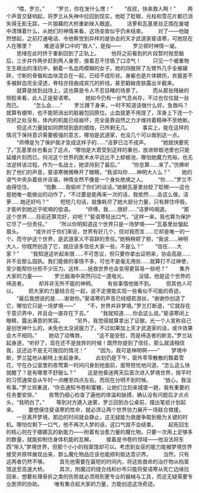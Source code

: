 　　“喂，罗兰。”
　　“罗兰，你在发什么愣！”
　　“叔叔，快来救人啊！”
　　两个声音交替响起，将罗兰从失神中拉回到现实，他眨了眨眼，光柱和雪花片都已消失得无影无踪，一片狼藉的大桥重新映入眼底。
　　洁萝和瓦基里丝正围在废墟中清理着什么，从她们的神情来看，这场变故似乎仍未结束。
　　对了——他陡然想起，之前打通电话、令他察觉到异样的是协会的天才武道家斐语寒，可她现在人在哪里？
　　难道洁萝口中的“救人”，是指——
　　罗兰顿时神情一凝。
　　思绪在此时终于重新回到了正轨上。
　　他将之前看到的片段暂时抛至脑后，三步并作两步赶到两人身旁，接着忍不住吸了口凉气！
　　只见一个被重物生生砸出的浅坑中，躺着一名血肉模糊的女子。她的四肢除了左臂外几乎全被碾碎，寸断的骨骼和血块混合在一起，已经不成形状。身躯也是片体鳞伤，衣服差不多被鲜血完全浸透，脊柱亦扭曲成突兀的折线，甚至戳破皮肤露出半截来。
　　就算是放到战场上，这也算是令人不忍目睹的场景了。
　　而从那张残破的侧脸来看，此人正是斐语寒。
　　她如今仍有一丝气息尚存，不过也仅仅就一丝而已。
　　“怎么会……”
　　罗兰蹲下身来，一时不知道该做什么好。急救吗？就算有绷带，也不能把淌出的脏器包回原位。止血就更不用提了，浑身上下连一个完好之处没有，体内的机能已经崩坏，完全是靠自然之力才维持着精神不至绝断。
　　但这点力量就如同燃烧到底的蜡烛，已所剩无几。
　　事实上，能在这样的情况下保持意识需要极强的意志，哪怕是武道家，也没几个可以做到这一点。
　　“师傅是为了保护我才变成这样子的……”洁萝已泣不成声。
　　“她就快要死了。”瓦基里丝也看出了这点，“哪怕是大君受到这样的重创，放进蜉蝣池里也只能延缓片刻而已。何况这个世界的医术水平远比不上蜉蝣池，哪怕她魔力充裕，也无法逆转该过程。作为一名战士，她坚持到了最后。”
　　“你总算……来了。”仿佛听到了他们的声音，斐语寒微微睁开了眼睛，“我该叫你……神明大人么？”
　　她的语气中夹杂着些许诙谐，神情全然不像是一个身处绝境之人。
　　“你……”罗兰不由得怔住。
　　“抱歉……我偷听了你们的谈话。”她朝瓦基里丝眨了眨眼——这也是她唯一能做出的动作了，“不过要是能再来一次的话，我依然……会这么做。洁萝……她还好吗？”
　　短短几句话，就像耗尽了她大部分力量，只有屏住呼吸，才能听到她近乎呢喃的低语。
　　“师傅，我……很好……”洁萝呜咽道。
　　“那这个世界……目前还算完好，对吧？”斐语寒轻出口气，“这样一来，我也算为保护它尽了一份责任。”
　　“所以你明知道这个世界只是一场梦境——”瓦基里丝皱起眉头。
　　“或许对于你们来说，世界有好几个，但对我而言……它却是唯一的一个。而守护这个世界，是武道家义不容辞的责任。”她稍稍顿了顿，“我说……神明大人，你既然创造了它，就应该多信任大家一些，不是么？”
　　“信任……大家？”
　　“我知道这听起来很……不可思议，但只要你拿出证明来，协会高层……并不会那么固执。我们能做的事情不多，可也不是毫无用处……就算打不过神使，至少能帮你分担不少压力。这样……拯救世界也会变得更容易一些吧？”
　　集齐大家的力量——
　　罗兰脑海中突然闪过一道电光。
　　没错，他是这个世界的缔造者。
　　却并非无所不能的神明。
　　有些事情他做不到。
　　但其他人可以。
　　把大家的力量结合在一起，说不定便能实现一些看似不可能的奇迹。
　　“最后我想说的是……谢谢你。”斐语寒的声音已经细若游丝，“谢谢你创造了它，哪怕它只是一场梦境——”
　　“不，世界并非梦境。”罗兰打断道，“它就存在于意识界中，并且会一直存在下去。”
　　“我就知道……你会这么说。”斐语寒闭上眼睛，露出满意的笑容。
　　“另外，我觉得就算拿出了证据，光一个人宣称自己是创世神什么的，未免也太没说服力了。不过如果加上天才武道家的话，或许效果会大不相同。”
　　她动了动嘴唇，
　　“这不是安慰，而是缔造者的断言。”罗兰站起身道，“听好了，现在还不是放弃的时候！既然你提到了信任，那么就请相信我，这还远不是无可挽回的情况！”
　　“因为，我可是神明啊——”
　　梦境中断，罗兰猛地从躺椅上坐起身来。
　　此刻仍是下午，窗外零零散散的飘着雪花，守在办公室里的夜莺第一时间闪身到他面前，面带担忧地问道，“怎么这么快就醒了？是有哪里不舒服么？”
　　这是他昏迷两天后首次进入梦境世界，按平时的习惯通常会从午时一点睡至四点左右，而现在分明不到时候。
　　“放心，我没有事。”罗兰郑重道，“你去通知书卷和蜜糖，让她们立刻来城堡一趟，我有重要的任务要安排。”
　　夜莺仍细心检查了遍他的体温和脉搏，确认没有问题后才点点头，“我明白了。”
　　等到对方遁入迷雾，罗兰回到办公桌前，摆出笔纸计划起来。
　　要想保住斐语寒的性命，就必须让两个世界协力展开一场联合救援。
　　一旦离开梦境，那边的时间就会静止，这无疑能为救援争取到极为关键的时机。哪怕仅剩下一口气，他不再次入梦的话，这口气就不会结束。
　　起死回生的核心则在于娜娜瓦的新能力——附着有治愈力量的魔化物。只要一次用上足够多的数量，就能抑制住身体机能的瓦解。
　　接着是书卷的领域——他没法将东西“带入”梦境世界，但那个小小的档案馆却可以。考虑到女巫的能力能被梦境世界接受并原样展现出来，那么魔化物品应该也能顺利抵达意识界。
　　当然，只有这两者仍然不够。
　　首先他需要在最短的时间内，将这些救命的治疗物从档案馆送至高速大桥。
　　其次，附魔过的缝合线和纱布只能将斐语寒从死亡边缘拉回来，想要处理骨折之类的伤势就必须用到更专业的器械与工具，而这无疑需要专业医师的协助。
　　唯有集合起大家的力量，方能创造这场奇迹。